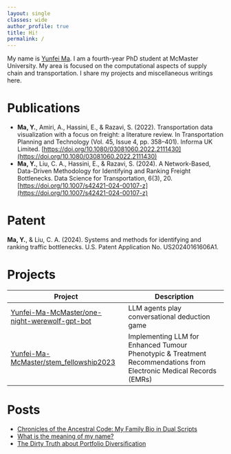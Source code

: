 ```yaml
---
layout: single
classes: wide
author_profile: true
title: Hi!
permalink: /
---
```


My name is [Yunfei Ma](/posts/yunfei-ma-meaning). I am a fourth-year PhD student at McMaster University. My area is focused on the computational aspects of supply chain and transportation. I share my projects and miscellaneous writings here.

 
# Publications
- **Ma, Y.**, Amiri, A., Hassini, E., & Razavi, S. (2022). Transportation data visualization with a focus on freight: a literature review. In Transportation Planning and Technology (Vol. 45, Issue 4, pp. 358–401). Informa UK Limited. [https://doi.org/10.1080/03081060.2022.2111430](https://doi.org/10.1080/03081060.2022.2111430)
- **Ma, Y.**, Liu, C. A., Hassini, E., & Razavi, S. (2024). A Network-Based, Data-Driven Methodology for Identifying and Ranking Freight Bottlenecks. Data Science for Transportation, 6(3), 20. [https://doi.org/10.1007/s42421-024-00107-z](https://doi.org/10.1007/s42421-024-00107-z)

# Patent
**Ma, Y.**, & Liu, C. A. (2024). Systems and methods for identifying and ranking traffic bottlenecks. U.S. Patent Application No. US20240161606A1.

# Projects

| Project                                                                                                           | Description                                                                                                        |
| ----------------------------------------------------------------------------------------------------------------- | ------------------------------------------------------------------------------------------------------------------ |
| [Yunfei-Ma-McMaster/one-night-werewolf-gpt-bot](https://github.com/Yunfei-Ma-McMaster/one-night-werewolf-gpt-bot) | LLM agents play conversational deduction game                                                                      |
| [Yunfei-Ma-McMaster/stem_fellowship2023](https://github.com/Yunfei-Ma-McMaster/stem_fellowship2023)               | Implementing LLM for Enhanced Tumour Phenotypic & Treatment Recommendations from Electronic Medical Records (EMRs) |


# Posts

- [Chronicles of the Ancestral Code: My Family Bio in Dual Scripts](/posts/ma-biography)
- [What is the meaning of my name?](/posts/yunfei-ma-meaning)
- [The Dirty Truth about Portfolio Diversification](/posts/diversification)
